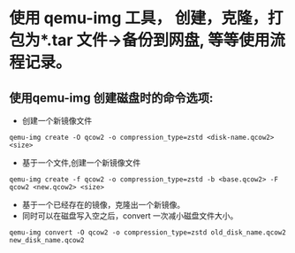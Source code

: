 # 使用 qemu-img 工具， 创建，克隆，打包为\*.tar 文件->备份到网盘, 等等使用流程记录。


## 使用qemu-img 创建磁盘时的命令选项:


- 创建一个新镜像文件
```shell
qemu-img create -O qcow2 -o compression_type=zstd <disk-name.qcow2> <size>
```

- 基于一个文件,创建一个新镜像文件
```shell
qemu-img create -f qcow2 -o compression_type=zstd -b <base.qcow2> -F qcow2 <new.qcow2> <size>
```

- 基于一个已经存在的镜像，克隆出一个新镜像。
- 同时可以在磁盘写入空之后，convert 一次减小磁盘文件大小。

```shell
qemu-img convert -O qcow2 -o compression_type=zstd old_disk_name.qcow2 new_disk_name.qcow2
```

